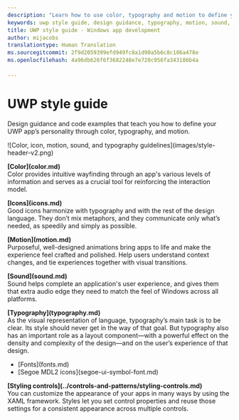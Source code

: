 ```yaml
---
description: "Learn how to use color, typography and motion to define your UWP app’s personality with Windows Dev Center UWP style guide."
keywords: uwp style guide, design guidance, typography, motion, sound, motion, app development
title: UWP style guide - Windows app development
author: mijacobs
translationtype: Human Translation
ms.sourcegitcommit: 2f9d2059399efd949fc8a1d90a5b6c8c106a478e
ms.openlocfilehash: 4a96db626f6f3682248e7e720c956fa343186b4a

---
```

# UWP style guide

<link rel="stylesheet" href="https://az835927.vo.msecnd.net/sites/uwp/Resources/css/custom.css"> 

<div class="side-by-side">
<div class="side-by-side-content">
  <div class="side-by-side-content-left">
  <p>Design guidance and code examples that teach you how to define your UWP app’s personality through color, typography, and motion.</p>
  </div>
  <div class="side-by-side-content-right">
    ![Color, icon, motion, sound, and typography guidelines](images/style-header-v2.png)
  </div>
</div>
</div>


<div class="side-by-side">
<div class="side-by-side-content">
  <div class="side-by-side-content-left">
   <p><b>[Color](color.md)</b><br/>
Color provides intuitive wayfinding through an app's various levels of information and serves as a crucial tool for reinforcing the interaction model.</p>
  </div>
  <div class="side-by-side-content-right">
   <p><b>[Icons](icons.md)</b><br/>
Good icons harmonize with typography and with the rest of the design language. They don’t mix metaphors, and they communicate only what’s needed, as speedily and simply as possible.</p>
  </div>
</div>
</div>

<div class="side-by-side">
<div class="side-by-side-content">
  <div class="side-by-side-content-left">
   <p><b>[Motion](motion.md)</b><br/>
Purposeful, well-designed animations bring apps to life and make the experience feel crafted and polished. Help users understand context changes, and tie experiences together with visual transitions.</p>
  </div>
  <div class="side-by-side-content-right">
   <p><b>[Sound](sound.md)</b><br/>
Sound helps complete an application's user experience, and gives them that extra audio edge they need to match the feel of Windows across all platforms.</p>
  </div>
</div>
</div>

<div class="side-by-side">
<div class="side-by-side-content">
  <div class="side-by-side-content-left">
   <p><b>[Typography](typography.md)</b><br/>
As the visual representation of language, typography’s main task is to be clear. Its style should never get in the way of that goal. But typography also has an important role as a layout component—with a powerful effect on the density and complexity of the design—and on the user’s experience of that design.</p>
   <div class="uwpd-no-bullet-list">
   <ul>
    <li>[Fonts](fonts.md)</li>
    <li>[Segoe MDL2 icons](segoe-ui-symbol-font.md)</li>
   </ul>
   </div>
  </div>
  
  
  <div class="side-by-side-content-right">
   <p><b>[Styling controls](../controls-and-patterns/styling-controls.md)</b><br/>
You can customize the appearance of your apps in many ways by using the XAML framework. Styles let you set control properties and reuse those settings for a consistent appearance across multiple controls.</p>
  </div>
</div>
</div>




<!--HONumber=Aug16_HO5-->



